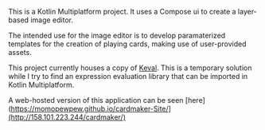This is a Kotlin Multiplatform project. It uses a Compose ui to create a layer-based image editor.

The intended use for the image editor is to develop paramaterized templates for the creation of playing cards, making use of user-provided assets.

This project currently houses a copy of [Keval](https://github.com/notKamui/Keval). This is a temporary solution while I try to find an expression evaluation library that can be imported in Kotlin Multiplatform.

A web-hosted version of this application can be seen [here](https://momopewpew.github.io/cardmaker-Site/](http://158.101.223.244/cardmaker/)
